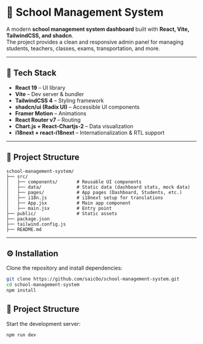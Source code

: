 # 📘 School Management System

A modern **school management system dashboard** built with **React, Vite, TailwindCSS, and shadcn**.  
The project provides a clean and responsive admin panel for managing students, teachers, classes, exams, transportation, and more.

---

## 🚀 Tech Stack

- **React 19** – UI library  
- **Vite** – Dev server & bundler  
- **TailwindCSS 4** – Styling framework  
- **shadcn/ui (Radix UI)** – Accessible UI components  
- **Framer Motion** – Animations  
- **React Router v7** – Routing  
- **Chart.js + React-Chartjs-2** – Data visualization 
- **i18next + react-i18next** – Internationalization & RTL support  

---

## 📂 Project Structure

```text
school-management-system/
├── src/
│   ├── components/       # Reusable UI components
│   ├── data/             # Static data (dashboard stats, mock data)
│   ├── pages/            # App pages (Dashboard, Students, etc.)
│   ├── i18n.js           # i18next setup for translations
│   ├── App.jsx           # Main app component
│   ├── main.jsx          # Entry point
├── public/               # Static assets
├── package.json
├── tailwind.config.js
├── README.md
```

---

## ⚙️ Installation

Clone the repository and install dependencies:

```bash
git clone https://github.com/saicOo/school-management-system.git
cd school-management-system
npm install
```

## 📂 Project Structure

Start the development server:

```bash
npm run dev
```